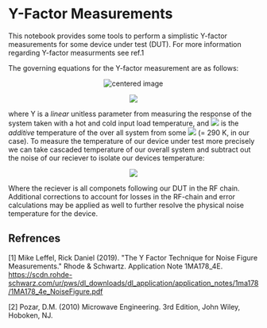 # Y-Factor Measurements

This notebook provides some tools to perform a simplistic Y-factor measurements for some device under test (DUT). For more information regarding Y-factor measurments see ref.1

The governing equations for the Y-factor measurement are as follows: 



<center><p class="aligncenter">
    <img src="https://render.githubusercontent.com/render/math?math=Y%20\equiv%20\frac{P_{hot}}{P_{cold}}%20\left[%20\frac{W}{W}%20\right]"  alt="centered image" />
</p></center>



<center><img  src="https://render.githubusercontent.com/render/math?math=T_{sys} = \frac{T_{hot} - Y \cdot T_{cold}}{Y-1} [K]"></center>

where Y is a _linear_ unitless parameter from measuring the response of the system taken with a hot and cold input load temperature, and <img  src="https://render.githubusercontent.com/render/math?math=T_{sys}"> is the _additive_ temperature of the over all system from some <img  src="https://render.githubusercontent.com/render/math?math=T_{amb.}"> (= 290 K, in our case). To measure the temperature of our device under test more precisely we can take cascaded temperature of our overall system and subtract out the noise of our reciever  to isolate our devices temperature: 

<center><img  src="https://render.githubusercontent.com/render/math?math=T_{dut} = T_{sys}-\frac{T_{recv}}{G_{dut}} [K]"></center>

Where the reciever is all componets following our DUT in the RF chain. Additional corrections to account for losses in the RF-chain and error calculations may be applied as well to further resolve the physical noise temperature for the device.  

## Refrences

[1] Mike Leffel, Rick Daniel (2019). "The Y Factor Technique for Noise
Figure Measurements." Rhode & Schwartz. Application Note 1MA178_4E. https://scdn.rohde-schwarz.com/ur/pws/dl_downloads/dl_application/application_notes/1ma178/1MA178_4e_NoiseFigure.pdf

[2] Pozar, D.M. (2010) Microwave Engineering. 3rd Edition, John Wiley, Hoboken, NJ. 
